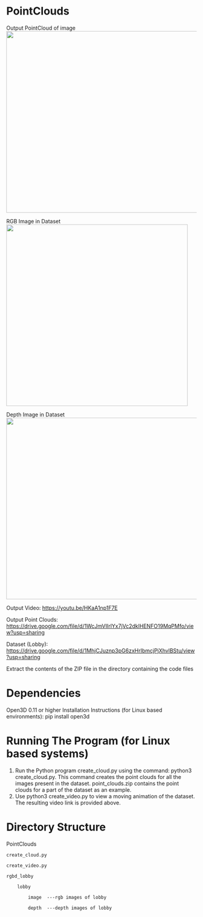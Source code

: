 # PointClouds

Output PointCloud of image
<img src='https://user-images.githubusercontent.com/43683201/152600891-ede55102-7e5a-49e1-8eb9-aa2004971d79.png' width=640 height=480>

RGB Image in Dataset
<img src='https://user-images.githubusercontent.com/43683201/152600425-6e43d7bc-54de-495e-b58e-a33d20714d9e.jpg' height=480 height=640>

Depth Image in Dataset
<img src='https://user-images.githubusercontent.com/43683201/152600524-368462d2-6a98-4e5d-95b0-81f2c00a13a0.png' height=480 width=640>



Output Video: https://youtu.be/HKaA1np1F7E

Output Point Clouds: https://drive.google.com/file/d/1WcJmVIIrlYx7jVc2dklHENFO19MqPMfo/view?usp=sharing

Dataset (Lobby): https://drive.google.com/file/d/1MhjCJuznp3pG6zxHrIbmcjPjXhvlBStu/view?usp=sharing

Extract the contents of the ZIP file in the directory containing the code files

# Dependencies
Open3D 0.11 or higher
Installation Instructions (for Linux based environments): pip install open3d

# Running The Program (for Linux based systems)

1. Run the Python program create_cloud.py using the command: python3 create_cloud.py. This command creates the point clouds for all the images present in the dataset. point_clouds.zip contains the point clouds for a part of the dataset as an example.
2. Use python3 create_video.py to view a moving animation of the dataset. The resulting video link is provided above.

# Directory Structure

PointClouds

    create_cloud.py
    
    create_video.py
    
    rgbd_lobby
    
        lobby
        
            image  ---rgb images of lobby
            
            depth  ---depth images of lobby
